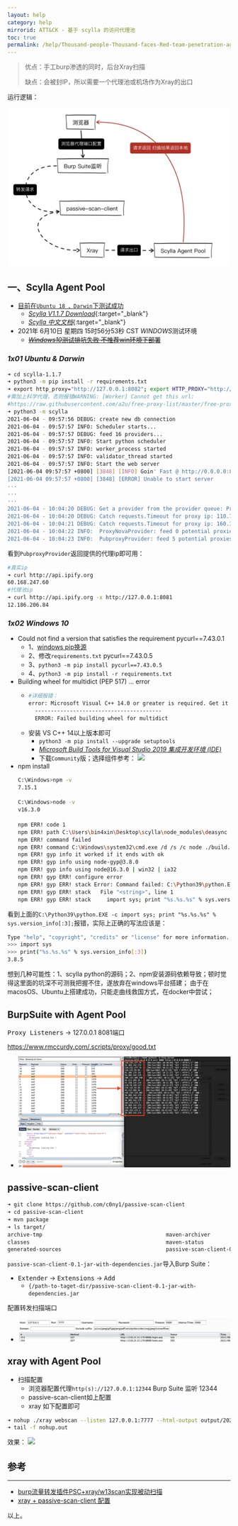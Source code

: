```yaml
---
layout: help
category: help
mirrorid: ATT&CK - 基于 scylla 的访问代理池
toc: true
permalink: /help/Thousand-people-Thousand-faces-Red-team-penetration-agent-pool-based-on-scylla/
---
```


>优点：手工burp渗透的同时，后台Xray扫描
>
>缺点：会被封IP，所以需要一个代理池或机场作为Xray的出口

运行逻辑：

![](/static/web-image/att&ck/AgentPool/requestResponse-running-logic.png)


## 一、Scylla Agent Pool

- [目前在`Ubuntu 18 、Darwin`下测试成功](#1x01-ubuntu--darwin)
    - [*Scylla V1.1.7 Download*](https://github.com/imWildCat/scylla/archive/refs/tags/1.1.7.zip){:target="_blank"}
    - [*Scylla 中文文档*](https://scylla.wildcat.io/zh/latest/){:target="_blank"}
- 2021年 6月10日 星期四 15时56分53秒 CST *WINDOWS*测试环境
    - [~~*Windows10*测试排坑失败 不推荐win环境下部署~~](#1x02-windows-10)

### *1x01 Ubuntu & Darwin*
```bash
➜ cd scylla-1.1.7
➜ python3 -m pip install -r requirements.txt
➜ export http_proxy="http://127.0.0.1:8082"; export HTTP_PROXY="http://127.0.0.1:8082"; export https_proxy="http://127.0.0.1:8082"; export HTTPS_PROXY="http://127.0.0.1:8082"
#需加上科学代理，否则报错WARNING: [Worker] Cannot get this url: 
#https://raw.githubusercontent.com/a2u/free-proxy-list/master/free-proxy-list.txt
➜ python3 -m scylla
2021-06-04 - 09:57:56 DEBUG: create new db connection
2021-06-04 - 09:57:57 INFO: Scheduler starts...
2021-06-04 - 09:57:57 DEBUG: feed 16 providers...
2021-06-04 - 09:57:57 INFO: Start python scheduler
2021-06-04 - 09:57:57 INFO: worker_process started
2021-06-04 - 09:57:57 INFO: validator_thread started
2021-06-04 - 09:57:57 INFO: Start the web server
[2021-06-04 09:57:57 +0800] [3848] [INFO] Goin' Fast @ http://0.0.0.0:8899
[2021-06-04 09:57:57 +0800] [3848] [ERROR] Unable to start server
···
···
···
2021-06-04 - 10:04:20 DEBUG: Get a provider from the provider queue: ProxyNovaProvider
2021-06-04 - 10:04:20 DEBUG: Catch requests.Timeout for proxy ip: 110.76.148.242
2021-06-04 - 10:04:21 DEBUG: Catch requests.Timeout for proxy ip: 160.19.232.85
2021-06-04 - 10:04:22 INFO:  ProxyNovaProvider: feed 0 potential proxies into the validator queue
2021-06-04 - 10:04:23 INFO:  PubproxyProvider: feed 5 potential proxies into the validator queue
```
看到`PubproxyProvider`返回提供的代理ip即可用：
```bash
#真实ip
➜ curl http://api.ipify.org                         
60.168.247.60
#代理池ip                              
➜ curl http://api.ipify.org -x http://127.0.0.1:8081
12.186.206.84
```

### *1x02 Windows 10*


- Could not find a version that satisfies the requirement pycurl==7.43.0.1
    - 1、[windows pip换源](https://blog.csdn.net/Artprog/article/details/75632723)
    - 2、修改`requirements.txt` pycurl==7.43.0.5
    - 3、`python3 -m pip install pycurl==7.43.0.5`
    - 4、`python3 -m pip install -r requirements.txt`
- Building wheel for multidict (PEP 517) ... error
    -   ```bash
        #详细报错：
        error: Microsoft Visual C++ 14.0 or greater is required. Get it with "Microsoft C++ Build Tools": https://visualstudio.microsoft.com/visual-cpp-build-tools/
          ----------------------------------------
          ERROR: Failed building wheel for multidict
        ```
    - 安装 VS C++ 14以上版本即可
        - `python3 -m pip install --upgrade setuptools`
        - [*Microsoft Build Tools for Visual Studio 2019 集成开发环境 (IDE)*](https://visualstudio.microsoft.com/zh-hans/downloads/)
        - 下载`Community`版；选择组件参考：
        ![](https://pic3.zhimg.com/v2-d9b62b311a453bfb5364e1fec5fe23c2_r.jpg)
- npm install
    ```bash
    C:\Windows>npm -v
    7.15.1
    
    C:\Windows>node -v
    v16.3.0
    
    npm ERR! code 1
    npm ERR! path C:\Users\bin4xin\Desktop\scylla\node_modules\deasync
    npm ERR! command failed
    npm ERR! command C:\Windows\system32\cmd.exe /d /s /c node ./build.js
    npm ERR! gyp info it worked if it ends with ok
    npm ERR! gyp info using node-gyp@3.8.0
    npm ERR! gyp info using node@16.3.0 | win32 | ia32
    npm ERR! gyp ERR! configure error
    npm ERR! gyp ERR! stack Error: Command failed: C:\Python39\python.EXE -c import sys; print "%s.%s.%s" % sys.version_info[:3];
    npm ERR! gyp ERR! stack   File "<string>", line 1
    npm ERR! gyp ERR! stack     import sys; print "%s.%s.%s" % sys.version_info[:3];
    ```
看到上面的`C:\Python39\python.EXE -c import sys; print "%s.%s.%s" % sys.version_info[:3];`报错，实际上正确的写法应该是：
```bash
Type "help", "copyright", "credits" or "license" for more information.
>>> import sys
>>> print("%s.%s.%s" % sys.version_info[:3])
3.8.5
```
想到几种可能性：1、scylla python的源码；2、npm安装源码依赖导致；顿时觉得这里面的坑深不可测我把握不住，遂放弃在windows平台搭建；
由于在macosOS、Ubuntu上搭建成功，只能走曲线救国方式，在docker中尝试；



## BurpSuite with Agent Pool

<kbd>Proxy Listeners</kbd> -> 127.0.0.1 8081端口

https://www.rmccurdy.com/.scripts/proxy/good.txt

- ![](/static/web-image/att&ck/AgentPool/burp-with-agentPool.png)


## passive-scan-client

```bash
➜ git clone https://github.com/c0ny1/passive-scan-client
➜ cd passive-scan-client
➜ mvn package
➜ ls target/      
archive-tmp                                       maven-archiver                                    passive-scan-client-0.1.jar
classes                                           maven-status
generated-sources                                 passive-scan-client-0.1-jar-with-dependencies.jar
```
`passive-scan-client-0.1-jar-with-dependencies.jar`导入Burp Suite：

- <kbd>Extender</kbd> -> <kbd>Extensions</kbd> -> <kbd>Add</kbd>
    - `{/path-to-taget-dir/passive-scan-client-0.1-jar-with-dependencies.jar`
    
配置转发扫描端口
- ![](/static/web-image/att&ck/AgentPool/passive-scan-client-config.png)

## xray with Agent Pool

- 扫描配置 
    - 浏览器配置代理`http(s)://127.0.0.1:12344`  Burp Suite 监听 12344
    - passive-scan-client如上配置
    - xray 如下配置即可

```bash
➜ nohup ./xray webscan --listen 127.0.0.1:7777 --html-output output/2021-05/2021-05-28.html &
➜ tail -f nohup.out
```
效果：
![](/static/web-image/att&ck/AgentPool/agentPool-xray-scan.png)

## 参考

---
- [burp流量转发插件PSC+xray/w13scan实现被动扫描](https://www.cnblogs.com/Rain99-/p/12531370.html)
- [xray + passive-scan-client 配置](http://wp.blkstone.me/2020/04/xray-config/)

以上。